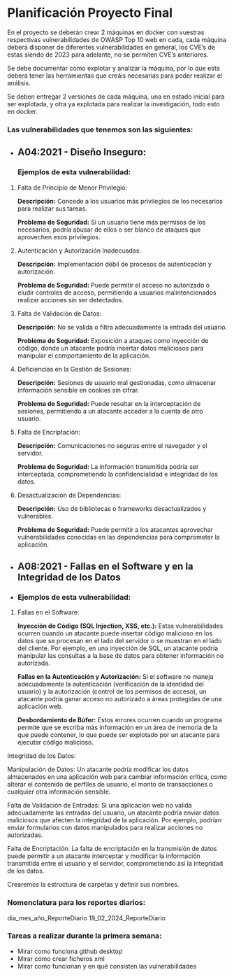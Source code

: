 # ﻿Planificación Proyecto Final


En el proyecto se deberán crear 2 máquinas en docker con vuestras respectivas vulnerabilidades de OWASP Top 10 web en cada, cada máquina deberá disponer de diferentes vulnerabilidades en general, los CVE’s de estas siendo de 2023 para adelante, no se permiten CVE’s anteriores.


Se debe documentar como explotar y analizar la máquina, por lo que esta deberá tener las herramientas que creáis necesarias para poder realizar el análisis.


Se deben entregar 2 versiones de cada máquina, una en estado inicial para ser explotada, y otra ya explotada para realizar la investigación, todo esto en docker.

### Las vulnerabilidades que tenemos son las siguientes: 
* ## A04:2021 - Diseño Inseguro:
  
  ### Ejemplos de esta vulnerabilidad:
  
1. Falta de Principio de Menor Privilegio:

    **Descripción:** Concede a los usuarios más privilegios de los necesarios para realizar sus tareas.
   
    **Problema de Seguridad:** Si un usuario tiene más permisos de los necesarios, podría abusar de ellos o ser blanco de ataques que aprovechen esos privilegios.

3. Autenticación y Autorización Inadecuadas:

    **Descripción:** Implementación débil de procesos de autenticación y autorización.
   
    **Problema de Seguridad:** Puede permitir el acceso no autorizado o eludir controles de acceso, permitiendo a usuarios malintencionados realizar acciones sin ser detectados.

5. Falta de Validación de Datos:

    **Descripción:** No se valida o filtra adecuadamente la entrada del usuario.
   
    **Problema de Seguridad:** Exposición a ataques como inyección de código, donde un atacante podría insertar datos maliciosos para manipular el comportamiento de la aplicación.

7. Deficiencias en la Gestión de Sesiones:

    **Descripción:** Sesiones de usuario mal gestionadas, como almacenar información sensible en cookies sin cifrar.
   
    **Problema de Seguridad:** Puede resultar en la interceptación de sesiones, permitiendo a un atacante acceder a la cuenta de otro usuario.

9. Falta de Encriptación:

    **Descripción:** Comunicaciones no seguras entre el navegador y el servidor.
   
    **Problema de Seguridad:** La información transmitida podría ser interceptada, comprometiendo la confidencialidad e integridad de los datos.

11. Desactualización de Dependencias:

    **Descripción:** Uso de bibliotecas o frameworks desactualizados y vulnerables.
    
    **Problema de Seguridad:** Puede permitir a los atacantes aprovechar vulnerabilidades conocidas en las dependencias para comprometer la aplicación.

* ## A08:2021 - Fallas en el Software y en la Integridad de los Datos
* 
  ### Ejemplos de esta vulnerabilidad:

1. Fallas en el Software:

    **Inyección de Código (SQL Injection, XSS, etc.):** Estas vulnerabilidades ocurren cuando un atacante puede insertar código malicioso en los datos que se procesan en el lado del servidor o se muestran en el lado del           cliente. Por ejemplo, en una inyección de SQL, un atacante podría manipular las consultas a la base de datos para obtener información no autorizada.

    **Fallas en la Autenticación y Autorización:** Si el software no maneja adecuadamente la autenticación (verificación de la identidad del usuario) y la autorización (control de los permisos de acceso), un atacante           podría ganar acceso no autorizado a áreas protegidas de una aplicación web.

    **Desbordamiento de Búfer:** Estos errores ocurren cuando un programa permite que se escriba más información en un área de memoria de la que puede contener, lo que puede ser explotado por un atacante para ejecutar         código malicioso.

Integridad de los Datos:

Manipulación de Datos: Un atacante podría modificar los datos almacenados en una aplicación web para cambiar información crítica, como alterar el contenido de perfiles de usuario, el monto de transacciones o cualquier otra información sensible.

Falta de Validación de Entradas: Si una aplicación web no valida adecuadamente las entradas del usuario, un atacante podría enviar datos maliciosos que afecten la integridad de la aplicación. Por ejemplo, podrían enviar formularios con datos manipulados para realizar acciones no autorizadas.

Falta de Encriptación: La falta de encriptación en la transmisión de datos puede permitir a un atacante interceptar y modificar la información transmitida entre el usuario y el servidor, comprometiendo así la integridad de los datos.

Crearemos la estructura de carpetas y definir sus nombres.

### Nomenclatura para los reportes diarios: 
dia_mes_año_ReporteDiario
19_02_2024_ReporteDiario

### Tareas a realizar durante la primera semana:


* Mirar como funciona github desktop
* Mirar cómo crear ficheros xml
* Mirar como funcionan y en qué consisten las vulnerabilidades

